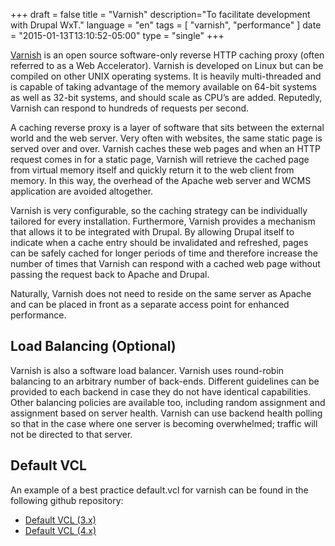 +++
draft = false
title = "Varnish"
description="To facilitate development with Drupal WxT."
language = "en"
tags = [
    "varnish",
    "performance"
]
date = "2015-01-13T13:10:52-05:00"
type = "single"
+++

[Varnish][varnish] is an open source software-only reverse HTTP caching proxy (often referred to as a Web Accelerator). Varnish is developed on Linux but can be compiled on other UNIX operating systems. It is heavily multi-threaded and is capable of taking advantage of the memory available on 64-bit systems as well as 32-bit systems, and should scale as CPU’s are added. Reputedly, Varnish can respond to hundreds of requests per second.

A caching reverse proxy is a layer of software that sits between the external world and the web server. Very often with websites, the same static page is served over and over. Varnish caches these web pages and when an HTTP request comes in for a static page, Varnish will retrieve the cached page from virtual memory itself and quickly return it to the web client from memory. In this way, the overhead of the Apache web server and WCMS application are avoided altogether.

Varnish is very configurable, so the caching strategy can be individually tailored for every installation. Furthermore, Varnish provides a mechanism that allows it to be integrated with Drupal. By allowing Drupal itself to indicate when a cache entry should be invalidated and refreshed, pages can be safely cached for longer periods of time and therefore increase the number of times that Varnish can respond with a cached web page without passing the request back to Apache and Drupal.

Naturally, Varnish does not need to reside on the same server as Apache and can be placed in front as a separate access point for enhanced performance.

## Load Balancing (Optional)

Varnish is also a software load balancer. Varnish uses round-robin balancing to an arbitrary number of back-ends. Different guidelines can be provided to each backend in case they do not have identical capabilities. Other balancing policies are available too, including random assignment and assignment based on server health. Varnish can use backend health polling so that in the case where one server is becoming overwhelmed; traffic will not be directed to that server.

## Default VCL

An example of a best practice default.vcl for varnish can be found in the following github repository:

* [Default VCL (3.x)][varnish_vcl_3]
* [Default VCL (4.x)][varnish_vcl_4]

<!-- Links Referenced -->

[varnish]:          https://www.varnish-cache.org
[varnish_vcl_3]:    https://github.com/mattiasgeniar/varnish-3.0-configuration-templates/blob/master/production.vcl
[varnish_vcl_4]:    https://github.com/mattiasgeniar/varnish-4.0-configuration-templates/blob/master/default.vcl
